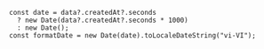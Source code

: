            const date = data?.createdAt?.seconds
              ? new Date(data?.createdAt?.seconds * 1000)
              : new Date();
            const formatDate = new Date(date).toLocaleDateString("vi-VI");
